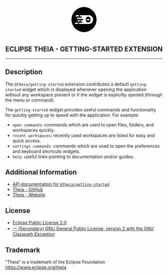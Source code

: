 <div align='center'>

<br />

<img src='https://raw.githubusercontent.com/eclipse-theia/theia/master/logo/theia.svg?sanitize=true' alt='theia-ext-logo' width='100px' />

<h2>ECLIPSE THEIA - GETTING-STARTED EXTENSION</h2>

<hr />

</div>

## Description

The `@theia/getting-started` extension contributes a default `getting-started` widget which is displayed whenever
opening the application without any workspace present or if the widget is explicitly opened (through the menu or command).

The `getting-started` widget provides useful commands and functionality for quickly getting up to speed with the application. For example:

- `open commands`: commands which are used to open files, folders, and workspaces quickly.
- `recent workspaces`: recently used workspaces are listed for easy and quick access.
- `settings commands`: commands which are used to open the preferences and keyboard shortcuts widgets.
- `help`: useful links pointing to documentation and/or guides.

## Additional Information

- [API documentation for `@theia/getting-started`](https://eclipse-theia.github.io/theia/docs/next/modules/getting_started.html)
- [Theia - GitHub](https://github.com/eclipse-theia/theia)
- [Theia - Website](https://theia-ide.org/)

## License

- [Eclipse Public License 2.0](http://www.eclipse.org/legal/epl-2.0/)
- [一 (Secondary) GNU General Public License, version 2 with the GNU Classpath Exception](https://projects.eclipse.org/license/secondary-gpl-2.0-cp)

## Trademark

"Theia" is a trademark of the Eclipse Foundation
<https://www.eclipse.org/theia>
